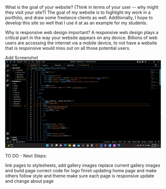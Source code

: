 What is the goal of your website? (Think in terms of your user -- why might they visit your site?)
The goal of my website is to highlight my work in a portfolio, and draw some freelance clients as well. Additionally, I hope to develop this site so well that I use it at as an example for my students.

Why is responsive web design important?
A responsive web design plays a critical part in the way your website appears on any device. Billions of web users are accessing the internet via a mobile device, to not have a website that is responsive would miss out on all those potential users.

Add Screenshot
![My Screenshot](./images/AndersonScreenshot13.png)

TO DO - Next Steps:

link pages to stylesheets,
add gallery images
replace current gallery images and build page
correct code for logo
finish updating home page and make others follow style and theme
make sure each page is responsive
update and change about page
